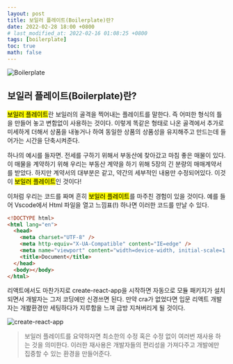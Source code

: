 ```yaml
---
layout: post
title: 보일러 플레이트(Boilerplate)란?
date: 2022-02-28 18:00 +0800
# last_modified_at: 2022-02-16 01:08:25 +0800
tags: [boilerplate]
toc: true
math: false
---
```


![Boilerplate](https://c8.alamy.com/comp/C216T5/steam-locomotive-boiler-under-repair-with-fire-tubes-removed-and-front-C216T5.jpg)

## 보일러 플레이트(Boilerplate)란?

<mark>보일러 플레이트</mark>란 보일러의 골격을 찍어내는 플레이트를 말한다. 즉 어떠한 형식의 틀을 만들어 놓고 변함없이 사용하는 것이다. 이렇게 똑같은 형태로 나온 골격에서 추가로 미세하게 더해서 상품을 내놓거나 하여 동일한 상품의 상품성을 유지해주고 만드는데 들어가는 시간을 단축시켜준다.

하나의 예시를 들자면. 전세를 구하기 위해서 부동산에 찾아갔고 마침 좋은 매물이 있다. 이 매물을 계약하기 위해 우리는 부동산 계약을 하기 위해 5장의 긴 분량의 매매계약서를 받았다. 하지만 계약서의 대부분은 같고, 약간의 세부적인 내용만 수정되어있다. 이것이 <mark>보일러 플레이트</mark>인 것이다!

이처럼 우리는 코드를 짜며 흔히 <mark>보일러 플레이트</mark>를 마주친 경험이 있을 것이다. 예를 들어 Vscode에서 Html 파일을 열고 느낌표(!) 하나면 이러한 코드를 만날 수 있다.

```html
<!DOCTYPE html>
<html lang="en">
  <head>
    <meta charset="UTF-8" />
    <meta http-equiv="X-UA-Compatible" content="IE=edge" />
    <meta name="viewport" content="width=device-width, initial-scale=1.0" />
    <title>Document</title>
  </head>
  <body></body>
</html>
```

리액트에서도 마찬가지로 create-react-app을 시작하면 자동으로 모듈 패키지가 설치되면서 개발자는 그저 코딩에만 신경쓰면 된다. 만약 cra가 없었다면 입문 리액트 개발자는 개봘환경만 세팅하다가 지루함을 느껴 금방 지쳐버리게 될 것이다.

![create-react-app](https://miro.medium.com/max/696/0*-hl5tR5sBHW-ME7d)

> 보일러 플레이트를 요약하자면 최소한의 수정 혹은 수정 없이 여러번 재사용 하는 것을 의미한다. 이러한 재사용은 개발자들의 편리성을 가져다주고 개발에만 집중할 수 있는 환경을 만들어준다.
